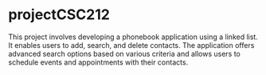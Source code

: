 # projectCSC212
This project involves developing a phonebook application using a linked list. It enables users to add, search, and delete contacts. The application offers advanced search options based on various criteria and allows users to schedule events and appointments with their contacts.
